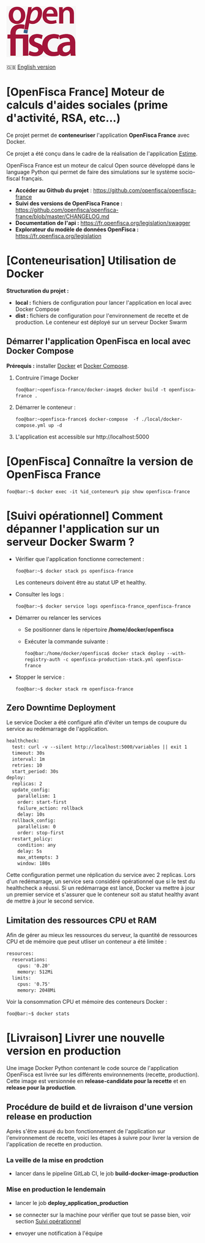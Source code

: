 ![logo OpenFisca](.gitlab/images/openfisca.png)

:gb: [English version](https://github.com/StartupsPoleEmploi/openfisca-france/blob/9c3f813f04f7c94b47984982fce9aa12c9eab6f1/README_EN.md)

# [OpenFisca France] Moteur de calculs d'aides sociales (prime d'activité, RSA, etc...)

Ce projet permet de **conteneuriser** l'application **OpenFisca France** avec Docker.

Ce projet a été conçu dans le cadre de la réalisation de l'application [Estime](https://git.beta.pole-emploi.fr/estime/estime-frontend/-/blob/master/README.md).

OpenFisca France est un moteur de calcul Open source développé dans le language Python qui permet de faire des simulations sur le système socio-fiscal français.

- **Accéder au Github du projet** : https://github.com/openfisca/openfisca-france
- **Suivi des versions de OpenFisca France :** https://github.com/openfisca/openfisca-france/blob/master/CHANGELOG.md
- **Documentation de l'api :** https://fr.openfisca.org/legislation/swagger
- **Explorateur du modèle de données OpenFisca :** https://fr.openfisca.org/legislation

# [Conteneurisation] Utilisation de Docker

**Structuration du projet :**

- **local :** fichiers de configuration pour lancer l'application en local avec Docker Compose
- **dist :** fichiers de configuration pour l'environnement de recette et de production. Le conteneur est déployé sur un serveur Docker Swarm

## Démarrer l'application OpenFisca en local avec Docker Compose

**Prérequis :** installer [Docker](https://docs.docker.com/engine/install/) et [Docker Compose](https://docs.docker.com/compose/install/).

1. Contruire l'image Docker

   ```shell
   foo@bar:~openfisca-france/docker-image$ docker build -t openfisca-france .
   ```
1. Démarrer le conteneur :

    ```shell
    foo@bar:~openfisca-france$ docker-compose  -f ./local/docker-compose.yml up -d
    ```
1. L'application est accessible sur http://localhost:5000

# [OpenFisca] Connaître la version de OpenFisca France

```shell
foo@bar:~$ docker exec -it %id_conteneur% pip show openfisca-france
```

# [Suivi opérationnel] Comment dépanner l'application sur un serveur Docker Swarm ?

- Vérifier que l'application fonctionne correctement :

   ```
   foo@bar:~$ docker stack ps openfisca-france
   ```
   Les conteneurs doivent être au statut UP et healthy.

- Consulter les logs :

   ```
   foo@bar:~$ docker service logs openfisca-france_openfisca-france
   ```

- Démarrer ou relancer les services

   - Se positionner dans le répertoire **/home/docker/openfisca**
   - Exécuter la commande suivante :

     ```
     foo@bar:/home/docker/openfisca$ docker stack deploy --with-registry-auth -c openfisca-production-stack.yml openfisca-france
     ```

- Stopper le service :

   ```
   foo@bar:~$ docker stack rm openfisca-france
   ```

## Zero Downtime Deployment

Le service Docker a été configuré afin d'éviter un temps de coupure du service au redémarrage de l'application.

```
healthcheck:
  test: curl -v --silent http://localhost:5000/variables || exit 1
  timeout: 30s
  interval: 1m
  retries: 10
  start_period: 30s
deploy:
  replicas: 2
  update_config:
    parallelism: 1
    order: start-first
    failure_action: rollback
    delay: 10s
  rollback_config:
    parallelism: 0
    order: stop-first
  restart_policy:
    condition: any
    delay: 5s
    max_attempts: 3
    window: 180s
```

Cette configuration permet une réplication du service avec 2 replicas. Lors d'un redémarrage, un service sera considéré opérationnel que si le test du healthcheck a réussi. Si un redémarrage est lancé, Docker va mettre à jour un premier service et s'assurer que le conteneur soit au statut healthy avant de mettre à jour le second service.

## Limitation des ressources CPU et RAM

Afin de gérer au mieux les ressources du serveur, la quantité de ressources CPU et de mémoire que peut utliser un conteneur a été limitée :

```
resources:
  reservations:
    cpus: '0.20'
    memory: 512Mi
  limits:
    cpus: '0.75'
    memory: 2048Mi
```

Voir la consommation CPU et mémoire des conteneurs Docker :
```
foo@bar:~$ docker stats
```

# [Livraison] Livrer une nouvelle version en production

Une image Docker Python contenant le code source de l'application OpenFisca est livrée sur les différents environnements (recette, production). Cette image est versionnée en **release-candidate pour la recette** et en **release pour la production**.

## Procédure de build et de livraison d'une version release en production

Après s'être assuré du bon fonctionnement de l'application sur l'environnement de recette, voici les étapes à suivre pour livrer la version de l'application de recette en production.

### La veille de la mise en prodction

* lancer dans le pipeline GitLab CI, le job **build-docker-image-production** 

### Mise en production le lendemain

* lancer le job **deploy_application_production**

* se connecter sur la machine pour vérifier que tout se passe bien, voir section [Suivi opérationnel](#suivi-opérationnel-comment-dépanner-lapplication-sur-un-serveur-docker-swarm-)

*  envoyer une notification à l'équipe
